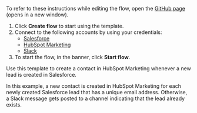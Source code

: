 To refer to these instructions while editing the flow, open the [GitHub page](https://github.com/ot4i/app-connect-templates/tree/main/resources/markdown/Create%20a%20contact%20in%20HubSpot%20Marketing%20when%20a%20new%20lead%20is%20created%20in%20Salesforce_instructions.md) (opens in a new window).

1. Click **Create flow** to start using the template.
2. Connect to the following accounts by using your credentials:
   - [Salesforce](https://www.ibm.com/docs/en/app-connect/containers_cd?topic=apps-salesforce)
   - [HubSpot Marketing](https://www.ibm.com/docs/en/app-connect/containers_cd?topic=apps-hubspot-marketing)
   - [Slack](https://www.ibm.com/docs/en/app-connect/containers_cd?topic=apps-slack)
3. To start the flow, in the banner, click **Start flow**.


Use this template to create a contact in HubSpot Marketing whenever a new lead is created in Salesforce. 

In this example, a new contact is created in HubSpot Marketing for each newly created Salesforce lead that has a unique email address. Otherwise, a Slack message gets posted to a channel indicating that the lead already exists.





